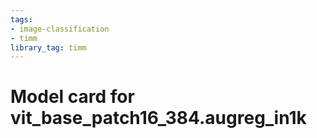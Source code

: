 ```yaml
---
tags:
- image-classification
- timm
library_tag: timm
---
```

# Model card for vit_base_patch16_384.augreg_in1k